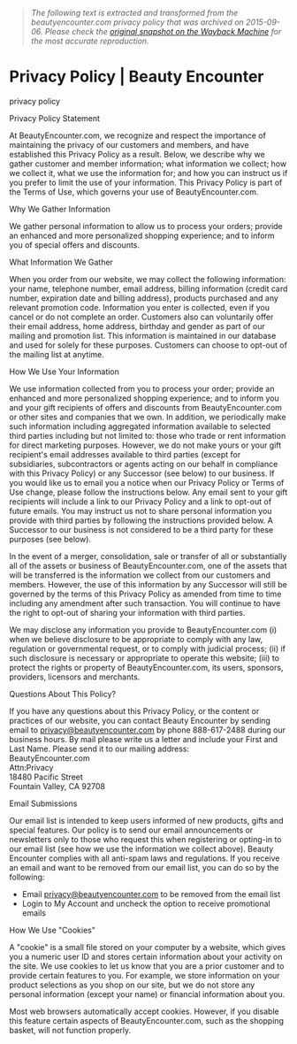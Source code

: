 > *The following text is extracted and transformed from the beautyencounter.com privacy policy that was archived on 2015-09-06. Please check the [original snapshot on the Wayback Machine](https://web.archive.org/web/20150906103915id_/http%3A//www.beautyencounter.com/privacy-policy) for the most accurate reproduction.*

# Privacy Policy | Beauty Encounter

privacy policy

Privacy Policy Statement

At BeautyEncounter.com, we recognize and respect the importance of maintaining the privacy of our customers and members, and have established this Privacy Policy as a result. Below, we describe why we gather customer and member information; what information we collect; how we collect it, what we use the information for; and how you can instruct us if you prefer to limit the use of your information. This Privacy Policy is part of the Terms of Use, which governs your use of BeautyEncounter.com. 

Why We Gather Information

We gather personal information to allow us to process your orders; provide an enhanced and more personalized shopping experience; and to inform you of special offers and discounts.

What Information We Gather

When you order from our website, we may collect the following information: your name, telephone number, email address, billing information (credit card number, expiration date and billing address), products purchased and any relevant promotion code. Information you enter is collected, even if you cancel or do not complete an order. Customers also can voluntarily offer their email address, home address, birthday and gender as part of our mailing and promotion list. This information is maintained in our database and used for solely for these purposes. Customers can choose to opt-out of the mailing list at anytime.

How We Use Your Information

We use information collected from you to process your order; provide an enhanced and more personalized shopping experience; and to inform you and your gift recipients of offers and discounts from BeautyEncounter.com or other sites and companies that we own. In addition, we periodically make such information including aggregated information available to selected third parties including but not limited to: those who trade or rent information for direct marketing purposes. However, we do not make yours or your gift recipient's email addresses available to third parties (except for subsidiaries, subcontractors or agents acting on our behalf in compliance with this Privacy Policy) or any Successor (see below) to our business. If you would like us to email you a notice when our Privacy Policy or Terms of Use change, please follow the instructions below. Any email sent to your gift recipients will include a link to our Privacy Policy and a link to opt-out of future emails. You may instruct us not to share personal information you provide with third parties by following the instructions provided below. A Successor to our business is not considered to be a third party for these purposes (see below).

In the event of a merger, consolidation, sale or transfer of all or substantially all of the assets or business of BeautyEncounter.com, one of the assets that will be transferred is the information we collect from our customers and members. However, the use of this information by any Successor will still be governed by the terms of this Privacy Policy as amended from time to time including any amendment after such transaction. You will continue to have the right to opt-out of sharing your information with third parties.

We may disclose any information you provide to BeautyEncounter.com (i) when we believe disclosure to be appropriate to comply with any law, regulation or governmental request, or to comply with judicial process; (ii) if such disclosure is necessary or appropriate to operate this website; (iii) to protect the rights or property of BeautyEncounter.com, its users, sponsors, providers, licensors and merchants.

Questions About This Policy?

If you have any questions about this Privacy Policy, or the content or practices of our website, you can contact Beauty Encounter by sending email to [ privacy@beautyencounter.com](mailto:privacy@beautyencounter.com) by phone 888-617-2488 during our business hours. By mail please write us a letter and include your First and Last Name. Please send it to our mailing address:   
BeautyEncounter.com  
Attn:Privacy   
18480 Pacific Street   
Fountain Valley, CA 92708  


Email Submissions

Our email list is intended to keep users informed of new products, gifts and special features. Our policy is to send our email announcements or newsletters only to those who request this when registering or opting-in to our email list (see how we use the information we collect above). Beauty Encounter complies with all anti-spam laws and regulations. If you receive an email and want to be removed from our email list, you can do so by the following: 

  * Email [privacy@beautyencounter.com](mailto:privacy@beautyencounter.com) to be removed from the email list 
  * Login to My Account and uncheck the option to receive promotional emails 



How We Use "Cookies"

A "cookie" is a small file stored on your computer by a website, which gives you a numeric user ID and stores certain information about your activity on the site. We use cookies to let us know that you are a prior customer and to provide certain features to you. For example, we store information on your product selections as you shop on our site, but we do not store any personal information (except your name) or financial information about you.

Most web browsers automatically accept cookies. However, if you disable this feature certain aspects of BeautyEncounter.com, such as the shopping basket, will not function properly.
